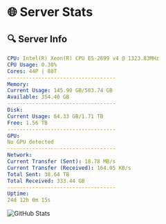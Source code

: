 # 🌐 Server Stats
## 🔍 Server Info
```yaml
CPU: Intel(R) Xeon(R) CPU E5-2699 v4 @ 1323.83MHz
CPU Usage: 0.30%
Cores: 44P | 88T
-----------------------------------
Memory:
Current Usage: 145.90 GB/503.74 GB
Available: 354.40 GB
-----------------------------------
Disk:
Current Usage: 64.33 GB/1.71 TB
Free: 1.56 TB
-----------------------------------
GPU:
No GPU detected
-----------------------------------
Network:
Current Transfer (Sent): 18.78 MB/s
Current Transfer (Received): 164.05 KB/s
Total Sent: 38.64 TB
Total Received: 333.44 GB
-----------------------------------
Uptime:
24d 12h 0m 15s
```
![GitHub Stats](https://img.shields.io/badge/Updated-2025-04-01_09:23:04-blue)